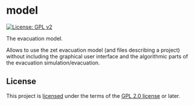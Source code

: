 # model

[![License: GPL v2](https://img.shields.io/badge/License-GPL%20v2-blue.svg)](https://www.gnu.org/licenses/old-licenses/gpl-2.0.en.html)

The evacuation model.

Allows to use the zet evacuation model (and files describing a project) without including the graphical user interface and the algorithmic parts of the evacuation simulation/evacuation.

## License

This project is [licensed](LICENSE) under the terms of the [GPL 2.0 license](https://www.gnu.org/licenses/old-licenses/gpl-2.0.en.html) or later.
